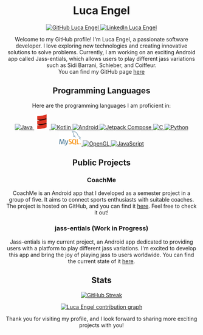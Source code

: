 <!--
**Luca-Engel/Luca-Engel** is a ✨ _special_ ✨ repository because its `README.md` (this file) appears on your GitHub profile.

Here are some ideas to get you started:

- 🔭 I’m currently working on ...
- 🌱 I’m currently learning ...
- 👯 I’m looking to collaborate on ...
- 🤔 I’m looking for help with ...
- 💬 Ask me about ...
- 📫 How to reach me: ...
- 😄 Pronouns: ...
- ⚡ Fun fact: ...
-->

<div align="center">
  <h1>Luca Engel</h1>
  <a href="https://github.com/Luca-Engel" target="_blank">
    <img src="https://img.shields.io/github/followers/luca-engel?label=Follow&style=social" alt="GitHub Luca Engel" height="25" title="GitHub Luca Engel">
  </a>
  
  <a href="https://www.linkedin.com/in/luca-engel/" target="_blank">
    <img src="https://img.shields.io/badge/LinkedIn--_.svg?style=social&logo=linkedin&link=https://www.linkedin.com/in/luca-engel/" alt="LinkedIn Luca Engel" height="25" title="LinkedIn Luca Engel">
  </a>




Welcome to my GitHub profile! I'm Luca Engel, a passionate software developer. I love exploring new technologies and creating innovative solutions to solve problems. Currently, I am working on an exciting Android app called Jass-entials, which allows users to play different jass variations such as Sidi Barrani, Schieber, and Coiffeur.
<br> You can find my GitHub page [here](https://luca-engel.github.io/Luca-Engel/)

## Programming Languages
Here are the programming languages I am proficient in:

<div>
    <a href="https://www.java.com/en/" target="_blank">
      <img src="https://img.icons8.com/color/48/000000/java-coffee-cup-logo--v2.png" alt="Java" height="40" title="Java">
    </a>
    <a href="https://www.scala-lang.org/" target="_blank">
      <img src="https://github.com/devicons/devicon/raw/master/icons/scala/scala-original.svg" alt="Scala" height="40" title="Scala">
    </a>
    <a href="https://kotlinlang.org/" target="_blank">
      <img src="https://img.icons8.com/color/48/000000/kotlin.png" alt="Kotlin" height="40" title="Kotlin">
    </a>
    <a href="https://developer.android.com/" target="_blank">
      <img src="https://developer.android.com/static/images/brand/Android_Robot.png" alt="Android" height="40" title="Android">
    </a>
    <a href="https://developer.android.com/jetpack/compose" target="_blank">
      <img src="https://3.bp.blogspot.com/-VVp3WvJvl84/X0Vu6EjYqDI/AAAAAAAAPjU/ZOMKiUlgfg8ok8DY8Hc-ocOvGdB0z86AgCLcBGAsYHQ/s1600/jetpack%2Bcompose%2Bicon_RGB.png" alt="Jetpack Compose" height="40" title="Jetpack Compose">
    </a>
    <a href="https://en.wikipedia.org/wiki/C_(programming_language)" target="_blank">
      <img src="https://img.icons8.com/color/48/000000/c-programming.png" alt="C" height="40" title="C">
    </a>
    <a href="https://www.python.org/" target="_blank">
      <img src="https://img.icons8.com/color/48/000000/python.png" alt="Python" height="40" title="Python">
    </a>
    <a href="https://www.mysql.com/" target="_blank">
      <img src="https://raw.githubusercontent.com/docker-library/docs/c408469abbac35ad1e4a50a6618836420eb9502e/mysql/logo.png" alt="SQL" height="40" title="MySQL">
    </a>
    <a href="https://www.opengl.org/" target="_blank">
      <img src="https://upload.wikimedia.org/wikipedia/commons/e/e9/Opengl-logo.svg" alt="OpenGL" height="40" title="OpenGL">
    </a>
    <a href="https://en.wikipedia.org/wiki/JavaScript" target="_blank">
      <img src="https://upload.wikimedia.org/wikipedia/commons/6/6a/JavaScript-logo.png" alt="JavaScript" height="40" title="JavaScript">
    </a>
</div>

## Public Projects

### CoachMe
CoachMe is an Android app that I developed as a semester project in a group of five. It aims to connect sports enthusiasts with suitable coaches. The project is hosted on GitHub, and you can find it [here](https://github.com/SDPCoachMe/SDP-2023). Feel free to check it out!

### jass-entials (Work in Progress)
Jass-entials is my current project, an Android app dedicated to providing users with a platform to play different jass variations. I'm excited to develop this app and bring the joy of playing jass to users worldwide. You can find the current state of it [here](https://github.com/apps-entials/jass-entials).

## Stats
[![GitHub Streak](https://github-readme-streak-stats.herokuapp.com/?user=Luca-Engel&theme=dark&background=000000)](https://git.io/streak-stats)

<div>
  <a href="https://github.com/ashutosh00710/github-readme-activity-graph"><img alt="Luca Engel contribution graph" src="https://github-readme-activity-graph.vercel.app/graph/?username=Luca-Engel&bg_color=1F222E&color=F8D866&line=F85D7F&point=FFFFFF&hide_border=true" /></a>
</div>

Thank you for visiting my profile, and I look forward to sharing more exciting projects with you!

</div>

